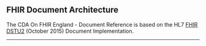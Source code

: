 ## FHIR Document Architecture ##


The CDA On FHIR England - Document Reference is based on the HL7 [FHIR DSTU2] (October 2015) Document Implementation. 

-------------------------
[FHIR DSTU2]: http://hl7.org/fhir/DSTU2/documents.html



